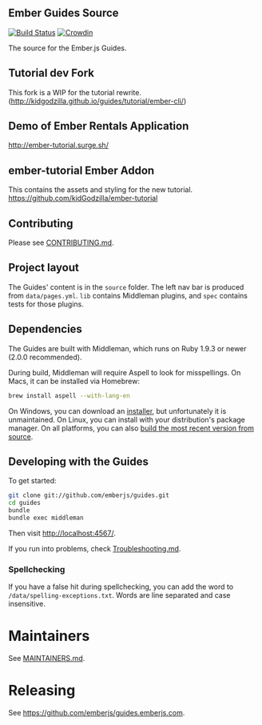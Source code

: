 ## Ember Guides Source

[![Build Status](https://travis-ci.org/emberjs/guides.svg?branch=master)](https://travis-ci.org/emberjs/guides)
[![Crowdin](https://d322cqt584bo4o.cloudfront.net/emberjs/localized.svg)](https://crowdin.com/project/emberjs)

The source for the Ember.js Guides.

## Tutorial dev Fork
This fork is a WIP for the tutorial rewrite. (http://kidgodzilla.github.io/guides/tutorial/ember-cli/)

## Demo of Ember Rentals Application
http://ember-tutorial.surge.sh/

## ember-tutorial Ember Addon
This contains the assets and styling for the new tutorial.
https://github.com/kidGodzilla/ember-tutorial

## Contributing

Please see [CONTRIBUTING.md](CONTRIBUTING.md).

## Project layout

The Guides' content is in the `source` folder. The left nav bar is produced from
`data/pages.yml`. `lib` contains Middleman plugins, and `spec` contains tests
for those plugins.

## Dependencies

The Guides are built with Middleman, which runs on Ruby 1.9.3 or newer
(2.0.0 recommended).

During build, Middleman will require Aspell to look for misspellings. On Macs, it can be installed via Homebrew:

``` sh
brew install aspell --with-lang-en
```

On Windows, you can download an [installer](http://aspell.net/win32/), but unfortunately it is unmaintained. On Linux, you can install with your distribution's package manager. On all platforms, you can also [build the most recent version from source](http://aspell.net/man-html/Installing.html).

## Developing with the Guides

To get started:

``` sh
git clone git://github.com/emberjs/guides.git
cd guides
bundle
bundle exec middleman
```

Then visit [http://localhost:4567/](http://localhost:4567/).

If you run into problems, check [Troubleshooting.md](TROUBLESHOOTING.md).

### Spellchecking

If you have a false hit during spellchecking, you can add the word to `/data/spelling-exceptions.txt`.
Words are line separated and case insensitive.

# Maintainers

See [MAINTAINERS.md](MAINTAINERS.md).

# Releasing

See https://github.com/emberjs/guides.emberjs.com.
